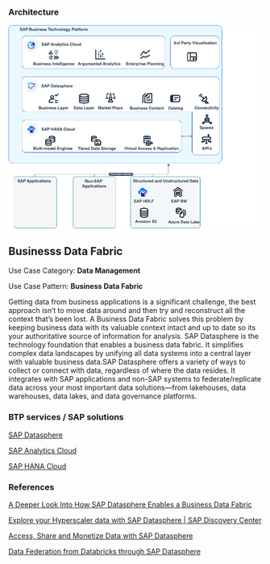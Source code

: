<!-- dc-ref-arch-metadata : 
    {
        "id": "ref-arch-business_data_fabric",
        "name": "Businesss Data Fabric",
        "shortDescription": "Getting data from business applications is a significant challenge, the best approach isn’t to move data around and then try and reconstruct all the context that’s been lost.",
        "archDiagramLink": "architectures/business-data-fabric.png",
        "tags": "Data Analytics, Cross, Cloud",
        "category": "Data Analytics"
    }
dc-ref-arch-metadata  -->
### Architecture

![BTP Solution Architecture](architectures/business-data-fabric.png)

<!-- dc-ref-arch-detail-page-start -->
## **Businesss Data Fabric**

Use Case Category: **Data Management**

Use Case Pattern: **Business Data Fabric**

Getting data from business applications is a significant challenge, the best approach isn’t to move data around and then try and reconstruct all the context that’s been lost. A Business Data Fabric solves this problem by keeping business data with its valuable context intact and up to date so its your authoritative source of information for analysis. SAP Datasphere is the technology foundation that enables a business data fabric. It simplifies complex data landscapes by unifying all data systems into a central layer with valuable business data.SAP Datasphere offers a variety of ways to collect or connect with data, regardless of where the data resides. It integrates with SAP applications and non-SAP systems to federate/replicate data across your most important data solutions—from lakehouses, data warehouses, data lakes, and data governance platforms.

<!-- dc-ref-arch-detail-page-end -->

### BTP services / SAP solutions
<!-- dc-ref-arch-services-start -->

[SAP Datasphere](https://discovery-center.cloud.sap/#/serviceCatalog/a62771ea-b7bf-4746-9d4b-fec20ade5281)

[SAP Analytics Cloud](https://discovery-center.cloud.sap/serviceCatalog/sap-analytics-cloud)

[SAP HANA Cloud](https://discovery-center.cloud.sap/serviceCatalog/sap-hana-cloud)
<!-- dc-ref-arch-services-end -->

<!-- dc-ref-arch-resources-start -->

<!-- dc-ref-arch-resources-end -->

### References
<!-- dc-ref-arch-related-missions-start -->

[A Deeper Look Into How SAP Datasphere Enables a Business Data Fabric](https://news.sap.com/2023/03/sap-datasphere-business-data-fabric/)

[Explore your Hyperscaler data with SAP Datasphere | SAP Discovery Center](https://discovery-center.cloud.sap/missiondetail/3656/3699/)

[Access, Share and Monetize Data with SAP Datasphere](https://discovery-center.cloud.sap/missiondetail/3802/3856/)

[Data Federation from Databricks through SAP Datasphere](https://discovery-center.cloud.sap/missiondetail/4259/4517/)

<!-- dc-ref-arch-related-missions-end -->
